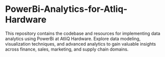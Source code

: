 # PowerBi-Analytics-for-Atliq-Hardware
This repository contains the codebase and resources for implementing data analytics using PowerBi at AtliQ Hardware. Explore data modeling, visualization techniques, and advanced analytics to gain valuable insights across finance, sales, marketing, and supply chain domains. 
